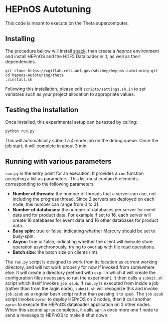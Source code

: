 HEPnOS Autotuning
=================

This code is meant to execute on the Theta supercomputer.

Installing
----------

The procedure bellow will install [spack](https://spack.io/), then
create a _hepnos_ environment and install HEPnOS and the HDF5 Dataloader
in it, as well as their dependencies.

```
git clone https://xgitlab.cels.anl.gov/sds/hep/hepnos-autotuning.git
cd hepnos-autotuning/theta
./install.sh
```

Following this installation, please edit `scripts/settings.sh.in` to set
variables such as your project allocation to appropriate values.


Testing the installation
------------------------

Once installed, this experimental setup can be tested by calling:

```
python run.py
```

This will automatically submit a 4-node job on the debug queue. Once
the job start, it will complete in about 3 min.


Running with various parameters
-------------------------------

`run.py` is the entry point for an execution. It provides a `run`
function accepting a list as parameters. This list must contain
5 elements corresponding to the following parameters:

* **Number of threads:** the number of threads that a server can use,
  not including the progress thread. Since 2 servers are deployed on
  each node, this number can range from 0 to 31.
* **Number of databases:** the number of databases per server for event
  data and for product data. For example if set to 16, each server
  will create 16 databases for event data and 16 other databases for
  product data.
* **Busy spin:** true or false, indicating whether Mercury should be
  set to busy-spin.
* **Async:** true or false, indicating whether the client will execute
  store operation asynchronously, trying to overlap with file read operations.
* **Batch size:** the batch size on clients (int).

The `run.py` script is designed to work from its location as current working
directory, and will not work properly for now if invoked from somewhere else.
It will create a directory prefixed with `exp-` in which it will create the
configuration files necessary to run the experiment. It then calls a `submit.sh`
script which itself invokes `job.qsub`. If `run.py` is executed from inside
a job (rather than from the login node), `submit.sh` will recognize this
and invoke `job.qsub` as a regular bash script rather than passing it to `qsub`.
The `job.qsub` script invokes `aprun` to deploy HEPnOS on 2 nodes, then it call
another `aprun` to execute the HEPnOS dataloader application on 2 other nodes.
When this second `aprun` completes, it calls `aprun` once more one 1 node to send
a message to HEPnOS to make it shut down.
